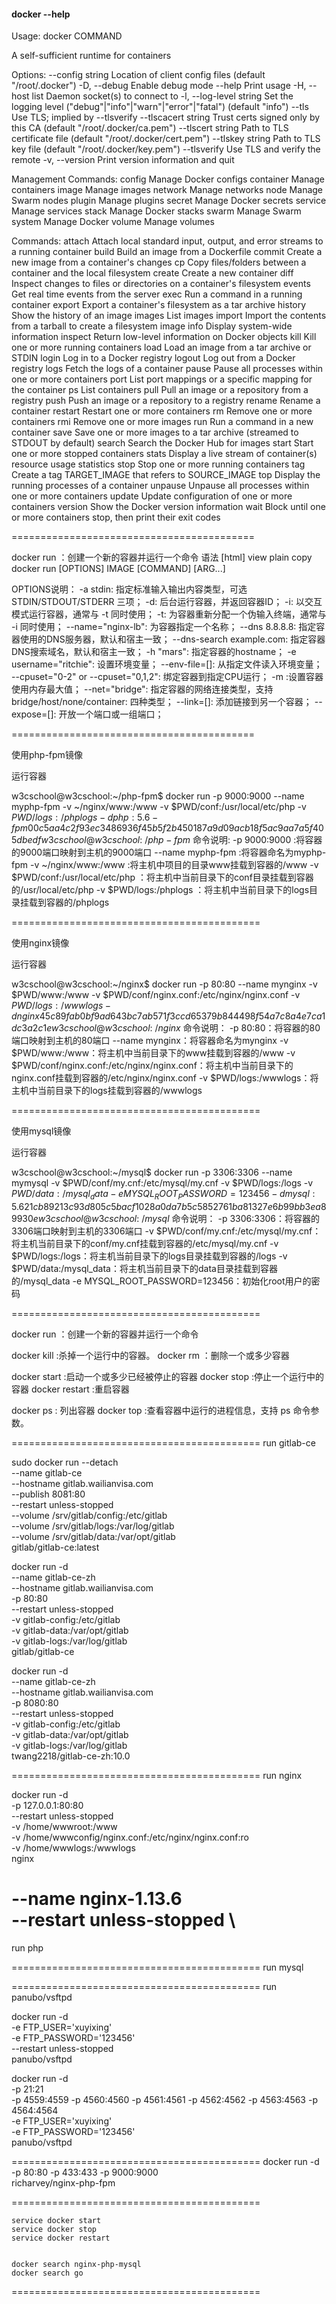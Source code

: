 
#### docker --help

Usage:	docker COMMAND

A self-sufficient runtime for containers

Options:
      --config string      Location of client config files (default "/root/.docker")
  -D, --debug              Enable debug mode
      --help               Print usage
  -H, --host list          Daemon socket(s) to connect to
  -l, --log-level string   Set the logging level ("debug"|"info"|"warn"|"error"|"fatal") (default "info")
      --tls                Use TLS; implied by --tlsverify
      --tlscacert string   Trust certs signed only by this CA (default "/root/.docker/ca.pem")
      --tlscert string     Path to TLS certificate file (default "/root/.docker/cert.pem")
      --tlskey string      Path to TLS key file (default "/root/.docker/key.pem")
      --tlsverify          Use TLS and verify the remote
  -v, --version            Print version information and quit

Management Commands:
  config      Manage Docker configs
  container   Manage containers
  image       Manage images
  network     Manage networks
  node        Manage Swarm nodes
  plugin      Manage plugins
  secret      Manage Docker secrets
  service     Manage services
  stack       Manage Docker stacks
  swarm       Manage Swarm
  system      Manage Docker
  volume      Manage volumes

Commands:
  attach      Attach local standard input, output, and error streams to a running container
  build       Build an image from a Dockerfile
  commit      Create a new image from a container's changes
  cp          Copy files/folders between a container and the local filesystem
  create      Create a new container
  diff        Inspect changes to files or directories on a container's filesystem
  events      Get real time events from the server
  exec        Run a command in a running container
  export      Export a container's filesystem as a tar archive
  history     Show the history of an image
  images      List images
  import      Import the contents from a tarball to create a filesystem image
  info        Display system-wide information
  inspect     Return low-level information on Docker objects
  kill        Kill one or more running containers
  load        Load an image from a tar archive or STDIN
  login       Log in to a Docker registry
  logout      Log out from a Docker registry
  logs        Fetch the logs of a container
  pause       Pause all processes within one or more containers
  port        List port mappings or a specific mapping for the container
  ps          List containers
  pull        Pull an image or a repository from a registry
  push        Push an image or a repository to a registry
  rename      Rename a container
  restart     Restart one or more containers
  rm          Remove one or more containers
  rmi         Remove one or more images
  run         Run a command in a new container
  save        Save one or more images to a tar archive (streamed to STDOUT by default)
  search      Search the Docker Hub for images
  start       Start one or more stopped containers
  stats       Display a live stream of container(s) resource usage statistics
  stop        Stop one or more running containers
  tag         Create a tag TARGET_IMAGE that refers to SOURCE_IMAGE
  top         Display the running processes of a container
  unpause     Unpause all processes within one or more containers
  update      Update configuration of one or more containers
  version     Show the Docker version information
  wait        Block until one or more containers stop, then print their exit codes

==========================================

  docker run ：创建一个新的容器并运行一个命令
  语法
  [html] view plain copy
  docker run [OPTIONS] IMAGE [COMMAND] [ARG...]

  OPTIONS说明：
  -a stdin: 指定标准输入输出内容类型，可选 STDIN/STDOUT/STDERR 三项；
  -d: 后台运行容器，并返回容器ID；
  -i: 以交互模式运行容器，通常与 -t 同时使用；
  -t: 为容器重新分配一个伪输入终端，通常与 -i 同时使用；
  --name="nginx-lb": 为容器指定一个名称；
  --dns 8.8.8.8: 指定容器使用的DNS服务器，默认和宿主一致；
  --dns-search example.com: 指定容器DNS搜索域名，默认和宿主一致；
  -h "mars": 指定容器的hostname；
  -e username="ritchie": 设置环境变量；
  --env-file=[]: 从指定文件读入环境变量；
  --cpuset="0-2" or --cpuset="0,1,2": 绑定容器到指定CPU运行；
  -m :设置容器使用内存最大值；
  --net="bridge": 指定容器的网络连接类型，支持 bridge/host/none/container: 四种类型；
  --link=[]: 添加链接到另一个容器；
  --expose=[]: 开放一个端口或一组端口；

==========================================

使用php-fpm镜像

运行容器

w3cschool@w3cschool:~/php-fpm$ docker run -p 9000:9000 --name  myphp-fpm -v ~/nginx/www:/www -v $PWD/conf:/usr/local/etc/php -v $PWD/logs:/phplogs   -d php:5.6-fpm
00c5aa4c2f93ec3486936f45b5f2b450187a9d09acb18f5ac9aa7a5f405dbedf
w3cschool@w3cschool:~/php-fpm$
命令说明:
-p 9000:9000 :将容器的9000端口映射到主机的9000端口
--name myphp-fpm :将容器命名为myphp-fpm
-v ~/nginx/www:/www :将主机中项目的目录www挂载到容器的/www
-v $PWD/conf:/usr/local/etc/php ：将主机中当前目录下的conf目录挂载到容器的/usr/local/etc/php
-v $PWD/logs:/phplogs ：将主机中当前目录下的logs目录挂载到容器的/phplogs

===========================================

使用nginx镜像

运行容器

w3cschool@w3cschool:~/nginx$ docker run -p 80:80 --name mynginx -v $PWD/www:/www -v $PWD/conf/nginx.conf:/etc/nginx/nginx.conf -v $PWD/logs:/wwwlogs  -d nginx
45c89fab0bf9ad643bc7ab571f3ccd65379b844498f54a7c8a4e7ca1dc3a2c1e
w3cschool@w3cschool:~/nginx$
命令说明：
-p 80:80：将容器的80端口映射到主机的80端口
--name mynginx：将容器命名为mynginx
-v $PWD/www:/www：将主机中当前目录下的www挂载到容器的/www
-v $PWD/conf/nginx.conf:/etc/nginx/nginx.conf：将主机中当前目录下的nginx.conf挂载到容器的/etc/nginx/nginx.conf
-v $PWD/logs:/wwwlogs：将主机中当前目录下的logs挂载到容器的/wwwlogs

===========================================

使用mysql镜像

运行容器

w3cschool@w3cschool:~/mysql$ docker run -p 3306:3306 --name mymysql -v $PWD/conf/my.cnf:/etc/mysql/my.cnf -v $PWD/logs:/logs -v $PWD/data:/mysql_data -e MYSQL_ROOT_PASSWORD=123456 -d mysql:5.6
21cb89213c93d805c5bacf1028a0da7b5c5852761ba81327e6b99bb3ea89930e
w3cschool@w3cschool:~/mysql$
命令说明：
-p 3306:3306：将容器的3306端口映射到主机的3306端口
-v $PWD/conf/my.cnf:/etc/mysql/my.cnf：将主机当前目录下的conf/my.cnf挂载到容器的/etc/mysql/my.cnf
-v $PWD/logs:/logs：将主机当前目录下的logs目录挂载到容器的/logs
-v $PWD/data:/mysql_data：将主机当前目录下的data目录挂载到容器的/mysql_data
-e MYSQL_ROOT_PASSWORD=123456：初始化root用户的密码

===========================================

docker run ：创建一个新的容器并运行一个命令

docker kill :杀掉一个运行中的容器。
docker rm ：删除一个或多少容器

docker start :启动一个或多少已经被停止的容器
docker stop :停止一个运行中的容器
docker restart :重启容器

docker ps : 列出容器
docker top :查看容器中运行的进程信息，支持 ps 命令参数。


===========================================
run gitlab-ce

sudo docker run --detach \
    --name gitlab-ce \
    --hostname gitlab.wailianvisa.com \
    --publish 8081:80 \
    --restart unless-stopped \
    --volume /srv/gitlab/config:/etc/gitlab \
    --volume /srv/gitlab/logs:/var/log/gitlab \
    --volume /srv/gitlab/data:/var/opt/gitlab \
    gitlab/gitlab-ce:latest

docker run -d \
    --name gitlab-ce-zh \
    --hostname gitlab.wailianvisa.com \
    -p 80:80 \
    --restart unless-stopped \
    -v gitlab-config:/etc/gitlab \
    -v gitlab-data:/var/opt/gitlab \
    -v gitlab-logs:/var/log/gitlab \
    gitlab/gitlab-ce


docker run -d \
    --name gitlab-ce-zh \
    --hostname gitlab.wailianvisa.com \
    -p 8080:80 \
    --restart unless-stopped \
    -v gitlab-config:/etc/gitlab \
    -v gitlab-data:/var/opt/gitlab \
    -v gitlab-logs:/var/log/gitlab \
    twang2218/gitlab-ce-zh:10.0

===========================================
run nginx

docker run -d \
  -p 127.0.0.1:80:80 \
  --restart unless-stopped \
  -v /home/wwwroot:/www \
  -v /home/wwwconfig/nginx.conf:/etc/nginx/nginx.conf:ro \
  -v /home/wwwlogs:/wwwlogs \
  nginx


  --name nginx-1.13.6 \
  --restart unless-stopped \
===========================================
run php


===========================================
run mysql


===========================================
run panubo/vsftpd

docker run -d \
  -e FTP_USER='xuyixing' \
  -e FTP_PASSWORD='123456' \
  --restart unless-stopped \
  panubo/vsftpd

docker run -d \
-p 21:21 \
-p 4559:4559 -p 4560:4560 -p 4561:4561 -p 4562:4562 -p 4563:4563 -p 4564:4564 \
-e FTP_USER='xuyixing' \
-e FTP_PASSWORD='123456' \
panubo/vsftpd

===========================================
docker run -d \
  -p 80:80 -p 433:433 -p 9000:9000 \
  richarvey/nginx-php-fpm

===========================================

  ```
  service docker start
  service docker stop
  service docker restart


  docker search nginx-php-mysql
  docker search go
  ```

===========================================
